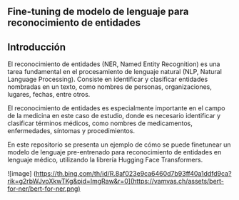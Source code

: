## Fine-tuning de modelo de lenguaje para reconocimiento de entidades

## Introducción

El reconocimiento de entidades (NER, Named Entity Recognition) es una tarea fundamental en el procesamiento de lenguaje natural (NLP, Natural Language Processing). Consiste en identificar y clasificar entidades nombradas en un texto, como nombres de personas, organizaciones, lugares, fechas, entre otros.

El reconocimiento de entidades es especialmente importante en el campo de la medicina en este caso de estudio, donde es necesario identificar y clasificar términos médicos, como nombres de medicamentos, enfermedades, síntomas y procedimientos.

En este repositorio se presenta un ejemplo de cómo se puede finetunear un modelo de lenguaje pre-entrenado para reconocimiento de entidades en lenguaje médico, utilizando la librería Hugging Face Transformers.

![image] (https://th.bing.com/th/id/R.8af023e9ca6460d7b93ff40a1ddfd9ca?rik=g2rbWJvoXkwTKg&pid=ImgRaw&r=0](https://vamvas.ch/assets/bert-for-ner/bert-for-ner.png)



